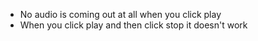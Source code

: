 * No audio is coming out at all when you click play
* When you click play and then click stop it doesn't work